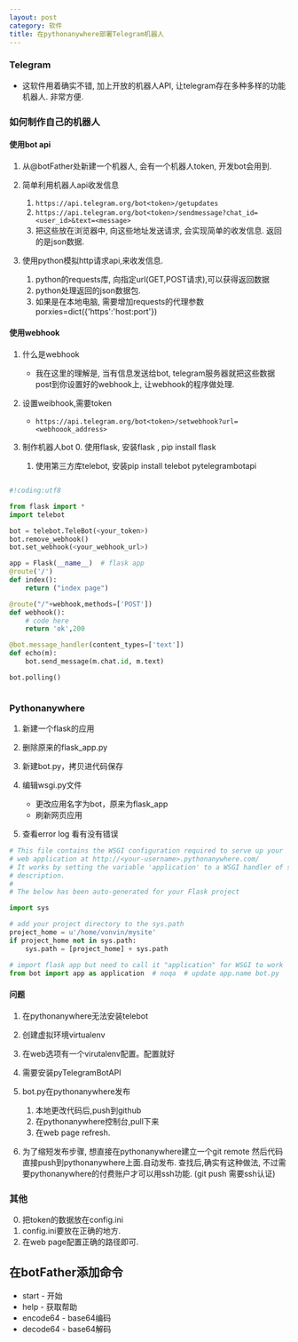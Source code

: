 ```yaml
---
layout: post
category: 软件
title: 在pythonanywhere部署Telegram机器人
---
```



### Telegram

- 这软件用着确实不错, 加上开放的机器人API, 让telegram存在多种多样的功能机器人. 非常方便. 

### 如何制作自己的机器人

#### 使用bot api

1. 从@botFather处新建一个机器人, 会有一个机器人token, 开发bot会用到.
2. 简单利用机器人api收发信息
    1. ```https://api.telegram.org/bot<token>/getupdates```
    2. ```https://api.telegram.org/bot<token>/sendmessage?chat_id=<user_id>&text=<message>```
    3. 把这些放在浏览器中, 向这些地址发送请求, 会实现简单的收发信息. 返回的是json数据.

3. 使用python模拟http请求api,来收发信息.
    1. python的requests库, 向指定url(GET,POST请求),可以获得返回数据
    2. python处理返回的json数据包.
    3. 如果是在本地电脑, 需要增加requests的代理参数porxies=dict({'https':'host:port'})

#### 使用webhook

1. 什么是webhook
    - 我在这里的理解是, 当有信息发送给bot, telegram服务器就把这些数据post到你设置好的webhook上, 让webhook的程序做处理. 
2. 设置weibhook,需要token
    - ```https://api.telegram.org/bot<token>/setwebhook?url=<webhoook_address>```

3. 制作机器人bot
    0. 使用flask, 安装flask , pip install flask
    1. 使用第三方库telebot, 安装pip install telebot pytelegrambotapi

```python

#!coding:utf8

from flask import *
import telebot

bot = telebot.TeleBot(<your_token>)
bot.remove_webhook()
bot.set_webhook(<your_webhook_url>)

app = Flask(__name__)  # flask app
@route('/')
def index():
    return ("index page")

@route("/"+webhook,methods=['POST'])
def webhook():
    # code here
    return 'ok',200

@bot.message_handler(content_types=['text'])
def echo(m): 
    bot.send_message(m.chat.id, m.text)

bot.polling()



```

### Pythonanywhere

1. 新建一个flask的应用

2. 删除原来的flask_app.py

3. 新建bot.py，拷贝进代码保存

4. 编辑wsgi.py文件
    - 更改应用名字为bot，原来为flask_app
    - 刷新网页应用

5. 查看error log 看有没有错误

```python
# This file contains the WSGI configuration required to serve up your
# web application at http://<your-username>.pythonanywhere.com/
# It works by setting the variable 'application' to a WSGI handler of some
# description.
#
# The below has been auto-generated for your Flask project

import sys

# add your project directory to the sys.path
project_home = u'/home/vonvin/mysite'
if project_home not in sys.path:
    sys.path = [project_home] + sys.path

# import flask app but need to call it "application" for WSGI to work
from bot import app as application  # noqa  # update app.name bot.py


```

#### 问题

1. 在pythonanywhere无法安装telebot
2. 创建虚拟环境virtualenv
3. 在web选项有一个virutalenv配置。配置就好
4. 需要安装pyTelegramBotAPI

5. bot.py在pythonanywhere发布
    1. 本地更改代码后,push到github 
    2. 在pythonanywhere控制台,pull下来
    3. 在web page refresh.

6. 为了缩短发布步骤, 想直接在pythonanywhere建立一个git remote 然后代码直接push到pythonanywhere上面.自动发布. 查找后,确实有这种做法, 不过需要pythonanywhere的付费账户才可以用ssh功能. (git push 需要ssh认证)

### 其他
0. 把token的数据放在config.ini
1. config.ini要放在正确的地方. 
2. 在web page配置正确的路径即可.

 

## 在botFather添加命令
- start - 开始
- help - 获取帮助
- encode64 - base64编码
- decode64 - base64解码